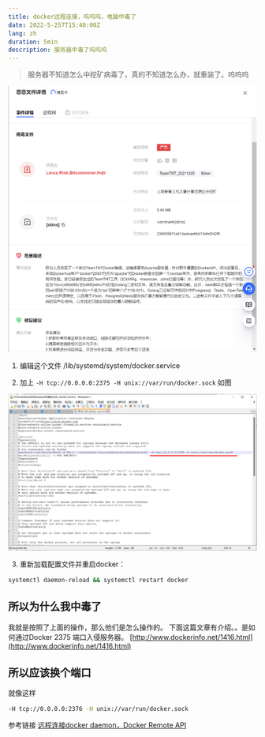 ```yaml
---
title: docker远程连接，呜呜呜，电脑中毒了
date: 2022-5-257T15:40:00Z
lang: zh
duration: 5min
description: 服务器中毒了呜呜呜
---
```


> 服务器不知道怎么中挖矿病毒了，真的不知道怎么办，就重装了。呜呜呜

![docker添加远程](../../img/assets/bingdu.png)

1. 编辑这个文件
/lib/systemd/system/docker.service

2. 加上 `-H tcp://0.0.0.0:2375 -H unix://var/run/docker.sock`
如图

![docker添加远程](../../img/assets/img-20220525docker.png)

3. 重新加载配置文件并重启docker：

```bash
systemctl daemon-reload && systemctl restart docker

```


## 所以为什么我中毒了

我就是按照了上面的操作，那么他们是怎么操作的。
下面这篇文章有介绍。。是如何通过Docker 2375 端口入侵服务器。
[http://www.dockerinfo.net/1416.html](http://www.dockerinfo.net/1416.html)


## 所以应该换个端口

就像这样

```bash
-H tcp://0.0.0.0:2376 -H unix://var/run/docker.sock
```

参考链接 [远程连接docker daemon，Docker Remote API](https://deepzz.com/post/dockerd-and-docker-remote-api.html)